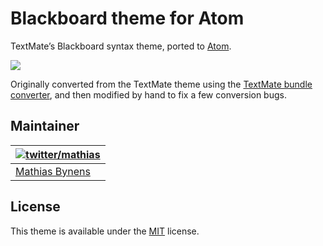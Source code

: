 # Blackboard theme for Atom

TextMate’s Blackboard syntax theme, ported to [Atom](https://atom.io/).

![](http://i.imgur.com/wdAIowr.png)

Originally converted from the TextMate theme using the [TextMate bundle converter](https://atom.io/docs/latest/converting-a-text-mate-theme), and then modified by hand to fix a few conversion bugs.

## Maintainer

| [![twitter/mathias](https://gravatar.com/avatar/24e08a9ea84deb17ae121074d0f17125?s=70)](https://twitter.com/mathias "Follow @mathias on Twitter") |
|---|
| [Mathias Bynens](http://mathiasbynens.be/) |

## License

This theme is available under the [MIT](http://mths.be/mit) license.
